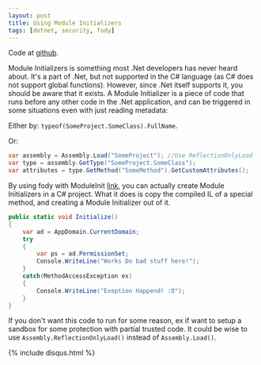 ```yaml
---
layout: post
title: Using Module Initializers
tags: [dotnet, security, fody]
---
```


Code at [github](https://github.com/oddbear/ModuleInitTest).

Module Initializers is something most .Net developers has never heard about.
It's a part of .Net, but not supported in the C# language (as C# does not support global functions).
However, since .Net itself supports it, you should be aware that it exists.
A Module Initializer is a piece of code that runs before any other code in the .Net application, and can be triggered in some situations even with just reading metadata:

Either by:
<code>typeof(SomeProject.SomeClass).FullName</code>.

Or:

```csharp
var assembly = Assembly.Load("SomeProject"); //Use ReflectionOnlyLoad
var type = assembly.GetType("SomeProject.SomeClass");
var attributes = type.GetMethod("SomeMethod").GetCustomAttributes();
```

By using fody with ModuleInit [link](https://github.com/Fody/ModuleInit), you can actually create Module Initializers in a C# project.
What it does is copy the compiled IL of a special method, and creating a Module Initializer out of it.

```csharp
public static void Initialize()
{
    var ad = AppDomain.CurrentDomain;
    try
    {
        var ps = ad.PermissionSet;
        Console.WriteLine("Works Do bad stuff here!");
    }
    catch(MethodAccessException ex)
    {
        Console.WriteLine("Exeption Happend! :O");
    }
}
```

If you don't want this code to run for some reason, ex if want to setup a sandbox for some protection with partial trusted code.
It could be wise to use <code>Assembly.ReflectionOnlyLoad()</code> instead of <code>Assembly.Load()</code>.

{% include disqus.html %}
